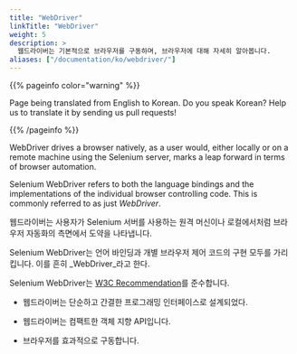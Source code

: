 ```yaml
---
title: "WebDriver"
linkTitle: "WebDriver"
weight: 5
description: >
  웹드라이버는 기본적으로 브라우저를 구동하며, 브라우저에 대해 자세히 알아봅니다.
aliases: ["/documentation/ko/webdriver/"]
---
```


{{% pageinfo color="warning" %}}
<p class="lead">
   <i class="fas fa-language display-4"></i> 
   Page being translated from 
   English to Korean. Do you speak Korean? Help us to translate
   it by sending us pull requests!
</p>
{{% /pageinfo %}}

WebDriver drives a browser natively, as a user would, either locally
or on a remote machine using the Selenium server,
marks a leap forward in terms of browser automation.

Selenium WebDriver refers to both the language bindings
and the implementations of the individual browser controlling code.
This is commonly referred to as just _WebDriver_.

웹드라이버는 사용자가 Selenium 서버를 사용하는 원격 머신이나 로컬에서처럼 브라우저 자동화의 측면에서 
도약을 나타냅니다.

Selenium WebDriver는 언어 바인딩과 개별 브라우저 제어 코드의 구현 모두를 가리킵니다.
이를 흔히 _WebDriver_라고 한다.

Selenium WebDriver는 [W3C Recommendation](https://www.w3.org/TR/webdriver1/)를 준수합니다.

* 웹드라이버는 단순하고 간결한 프로그래밍 인터페이스로 설계되었다.

* 웹드라이버는 컴팩트한 객체 지향 API입니다.

* 브라우저를 효과적으로 구동합니다.
